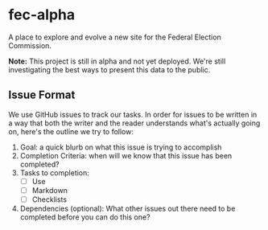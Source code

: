 # fec-alpha
A place to explore and evolve a new site for the Federal Election Commission.

**Note:** This project is still in alpha and not yet deployed. We're still investigating the best ways to present this data to the public.

## Issue Format
We use GitHub issues to track our tasks. In order for issues to be written in a way that both the writer and the reader understands what's actually going on, here's the outline we try to follow:
 
1. Goal: a quick blurb on what this issue is trying to accomplish
2. Completion Criteria: when will we know that this issue has been completed?
3. Tasks to completion:
    - [ ] Use 
    - [ ] Markdown
    - [ ] Checklists 
4. Dependencies (optional): What other issues out there need to be completed before you can do this one? 
